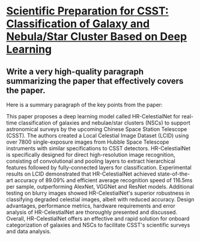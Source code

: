 # [Scientific Preparation for CSST: Classification of Galaxy and   Nebula/Star Cluster Based on Deep Learning](https://arxiv.org/abs/2312.04948)

## Write a very high-quality paragraph summarizing the paper that effectively covers the paper.

 Here is a summary paragraph of the key points from the paper:

This paper proposes a deep learning model called HR-CelestialNet for real-time classification of galaxies and nebulae/star clusters (NSCs) to support astronomical surveys by the upcoming Chinese Space Station Telescope (CSST). The authors created a Local Celestial Image Dataset (LCID) using over 7800 single-exposure images from Hubble Space Telescope instruments with similar specifications to CSST detectors. HR-CelestialNet is specifically designed for direct high-resolution image recognition, consisting of convolutional and pooling layers to extract hierarchical features followed by fully-connected layers for classification. Experimental results on LCID demonstrated that HR-CelestialNet achieved state-of-the-art accuracy of 89.09% and efficient average recognition speed of 116.5ms per sample, outperforming AlexNet, VGGNet and ResNet models. Additional testing on blurry images showed HR-CelestialNet's superior robustness in classifying degraded celestial images, albeit with reduced accuracy. Design advantages, performance metrics, hardware requirements and error analysis of HR-CelestialNet are thoroughly presented and discussed. Overall, HR-CelestialNet offers an effective and rapid solution for onboard categorization of galaxies and NSCs to facilitate CSST's scientific surveys and data analysis.
